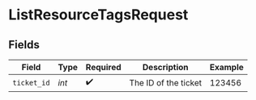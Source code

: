 # ListResourceTagsRequest


## Fields

| Field                | Type                 | Required             | Description          | Example              |
| -------------------- | -------------------- | -------------------- | -------------------- | -------------------- |
| `ticket_id`          | *int*                | :heavy_check_mark:   | The ID of the ticket | 123456               |